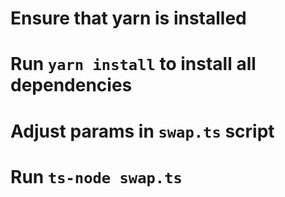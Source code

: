 # Ensure that yarn is installed

# Run `yarn install` to install all dependencies

# Adjust params in `swap.ts` script

# Run `ts-node swap.ts`
